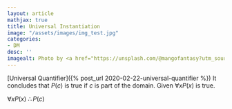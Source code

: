 ```yaml
---
layout: article
mathjax: true
title: Universal Instantiation
image: "/assets/images/img_test.jpg"
categories:
- DM
desc: '' 
imagealt: Photo by <a href="https://unsplash.com/@mangofantasy?utm_source=unsplash&utm_medium=referral&utm_content=creditCopyText">Tim Johnson</a> on <a href="https://unsplash.com/s/photos/logic?utm_source=unsplash&utm_medium=referral&utm_content=creditCopyText">Unsplash</a>
---
```


[Universal Quantifier]({% post_url 2020-02-22-universal-quantifier %})
It concludes that $P(c)$ is true if $c$ is part of the domain. Given $\forall xP(x)$ is true.

$\forall xP(x)$
$\therefore P(c)$